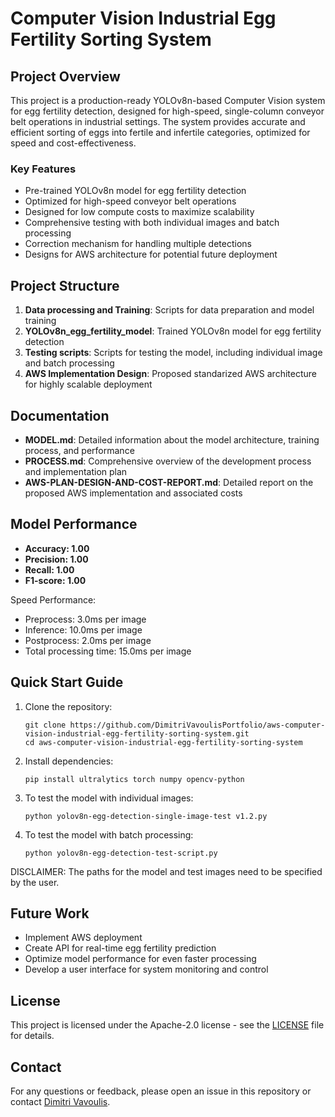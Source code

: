 # Computer Vision Industrial Egg Fertility Sorting System

## Project Overview

This project is a production-ready YOLOv8n-based Computer Vision system for egg fertility detection, designed for high-speed, single-column conveyor belt operations in industrial settings. The system provides accurate and efficient sorting of eggs into fertile and infertile categories, optimized for speed and cost-effectiveness.

### Key Features

- Pre-trained YOLOv8n model for egg fertility detection
- Optimized for high-speed conveyor belt operations
- Designed for low compute costs to maximize scalability
- Comprehensive testing with both individual images and batch processing
- Correction mechanism for handling multiple detections
- Designs for AWS architecture for potential future deployment

## Project Structure

1. **Data processing and Training**: Scripts for data preparation and model training
2. **YOLOv8n_egg_fertility_model**: Trained YOLOv8n model for egg fertility detection
3. **Testing scripts**: Scripts for testing the model, including individual image and batch processing
4. **AWS Implementation Design**: Proposed standarized AWS architecture for highly scalable deployment

## Documentation

- **MODEL.md**: Detailed information about the model architecture, training process, and performance
- **PROCESS.md**: Comprehensive overview of the development process and implementation plan
- **AWS-PLAN-DESIGN-AND-COST-REPORT.md**: Detailed report on the proposed AWS implementation and associated costs

## Model Performance

- **Accuracy: 1.00**
- **Precision: 1.00**
- **Recall: 1.00**
- **F1-score: 1.00**

Speed Performance:
- Preprocess: 3.0ms per image
- Inference: 10.0ms per image
- Postprocess: 2.0ms per image
- Total processing time: 15.0ms per image

## Quick Start Guide

1. Clone the repository:
   ```
   git clone https://github.com/DimitriVavoulisPortfolio/aws-computer-vision-industrial-egg-fertility-sorting-system.git
   cd aws-computer-vision-industrial-egg-fertility-sorting-system
   ```

2. Install dependencies:
   ```
   pip install ultralytics torch numpy opencv-python
   ```

3. To test the model with individual images:
   ```
   python yolov8n-egg-detection-single-image-test v1.2.py
   ```

4. To test the model with batch processing:
   ```
   python yolov8n-egg-detection-test-script.py
   ```
DISCLAIMER: The paths for the model and test images need to be specified by the user.

## Future Work

- Implement AWS deployment
- Create API for real-time egg fertility prediction
- Optimize model performance for even faster processing
- Develop a user interface for system monitoring and control

## License

This project is licensed under the Apache-2.0 license - see the [LICENSE](LICENSE) file for details.

## Contact

For any questions or feedback, please open an issue in this repository or contact [Dimitri Vavoulis](mailto:dimitrivavoulis3@gmail.com).
